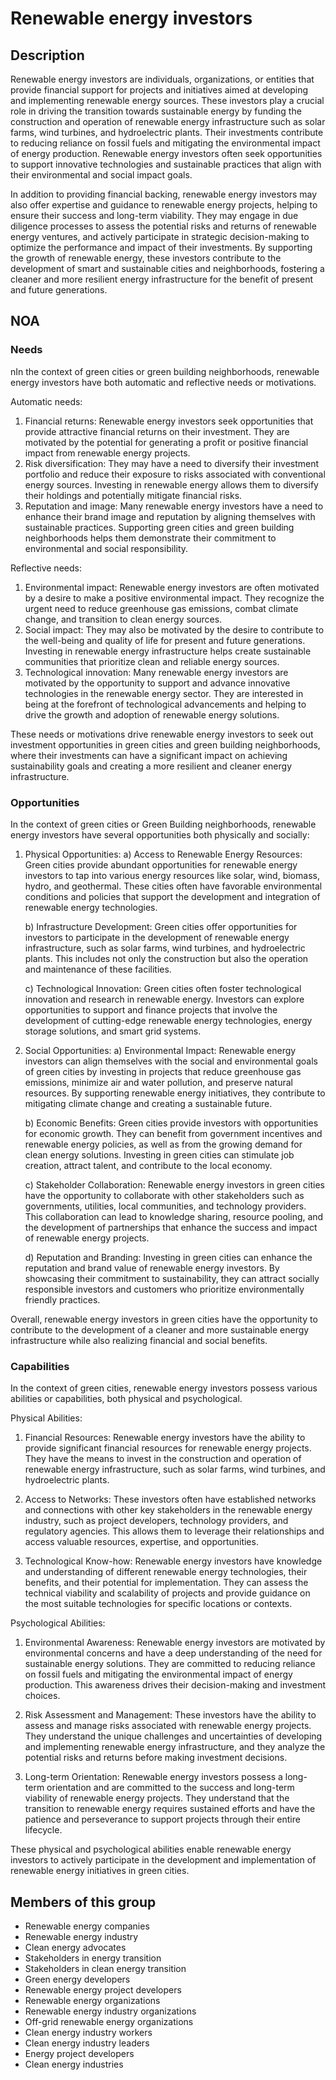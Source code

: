 # Renewable energy investors

## Description

Renewable energy investors are individuals, organizations, or entities that provide financial support for projects and initiatives aimed at developing and implementing renewable energy sources. These investors play a crucial role in driving the transition towards sustainable energy by funding the construction and operation of renewable energy infrastructure such as solar farms, wind turbines, and hydroelectric plants. Their investments contribute to reducing reliance on fossil fuels and mitigating the environmental impact of energy production. Renewable energy investors often seek opportunities to support innovative technologies and sustainable practices that align with their environmental and social impact goals.

In addition to providing financial backing, renewable energy investors may also offer expertise and guidance to renewable energy projects, helping to ensure their success and long-term viability. They may engage in due diligence processes to assess the potential risks and returns of renewable energy ventures, and actively participate in strategic decision-making to optimize the performance and impact of their investments. By supporting the growth of renewable energy, these investors contribute to the development of smart and sustainable cities and neighborhoods, fostering a cleaner and more resilient energy infrastructure for the benefit of present and future generations.

## NOA

### Needs

nIn the context of green cities or green building neighborhoods, renewable energy investors have both automatic and reflective needs or motivations.

Automatic needs:
1. Financial returns: Renewable energy investors seek opportunities that provide attractive financial returns on their investment. They are motivated by the potential for generating a profit or positive financial impact from renewable energy projects.
2. Risk diversification: They may have a need to diversify their investment portfolio and reduce their exposure to risks associated with conventional energy sources. Investing in renewable energy allows them to diversify their holdings and potentially mitigate financial risks.
3. Reputation and image: Many renewable energy investors have a need to enhance their brand image and reputation by aligning themselves with sustainable practices. Supporting green cities and green building neighborhoods helps them demonstrate their commitment to environmental and social responsibility.

Reflective needs:
1. Environmental impact: Renewable energy investors are often motivated by a desire to make a positive environmental impact. They recognize the urgent need to reduce greenhouse gas emissions, combat climate change, and transition to clean energy sources.
2. Social impact: They may also be motivated by the desire to contribute to the well-being and quality of life for present and future generations. Investing in renewable energy infrastructure helps create sustainable communities that prioritize clean and reliable energy sources.
3. Technological innovation: Many renewable energy investors are motivated by the opportunity to support and advance innovative technologies in the renewable energy sector. They are interested in being at the forefront of technological advancements and helping to drive the growth and adoption of renewable energy solutions.

These needs or motivations drive renewable energy investors to seek out investment opportunities in green cities and green building neighborhoods, where their investments can have a significant impact on achieving sustainability goals and creating a more resilient and cleaner energy infrastructure.

### Opportunities

In the context of green cities or Green Building neighborhoods, renewable energy investors have several opportunities both physically and socially:

1. Physical Opportunities:
   a) Access to Renewable Energy Resources: Green cities provide abundant opportunities for renewable energy investors to tap into various energy resources like solar, wind, biomass, hydro, and geothermal. These cities often have favorable environmental conditions and policies that support the development and integration of renewable energy technologies.

   b) Infrastructure Development: Green cities offer opportunities for investors to participate in the development of renewable energy infrastructure, such as solar farms, wind turbines, and hydroelectric plants. This includes not only the construction but also the operation and maintenance of these facilities.

   c) Technological Innovation: Green cities often foster technological innovation and research in renewable energy. Investors can explore opportunities to support and finance projects that involve the development of cutting-edge renewable energy technologies, energy storage solutions, and smart grid systems.

2. Social Opportunities:
   a) Environmental Impact: Renewable energy investors can align themselves with the social and environmental goals of green cities by investing in projects that reduce greenhouse gas emissions, minimize air and water pollution, and preserve natural resources. By supporting renewable energy initiatives, they contribute to mitigating climate change and creating a sustainable future.

   b) Economic Benefits: Green cities provide investors with opportunities for economic growth. They can benefit from government incentives and renewable energy policies, as well as from the growing demand for clean energy solutions. Investing in green cities can stimulate job creation, attract talent, and contribute to the local economy.

   c) Stakeholder Collaboration: Renewable energy investors in green cities have the opportunity to collaborate with other stakeholders such as governments, utilities, local communities, and technology providers. This collaboration can lead to knowledge sharing, resource pooling, and the development of partnerships that enhance the success and impact of renewable energy projects.

   d) Reputation and Branding: Investing in green cities can enhance the reputation and brand value of renewable energy investors. By showcasing their commitment to sustainability, they can attract socially responsible investors and customers who prioritize environmentally friendly practices.

Overall, renewable energy investors in green cities have the opportunity to contribute to the development of a cleaner and more sustainable energy infrastructure while also realizing financial and social benefits.

### Capabilities

In the context of green cities, renewable energy investors possess various abilities or capabilities, both physical and psychological. 

Physical Abilities:
1. Financial Resources: Renewable energy investors have the ability to provide significant financial resources for renewable energy projects. They have the means to invest in the construction and operation of renewable energy infrastructure, such as solar farms, wind turbines, and hydroelectric plants.

2. Access to Networks: These investors often have established networks and connections with other key stakeholders in the renewable energy industry, such as project developers, technology providers, and regulatory agencies. This allows them to leverage their relationships and access valuable resources, expertise, and opportunities.

3. Technological Know-how: Renewable energy investors have knowledge and understanding of different renewable energy technologies, their benefits, and their potential for implementation. They can assess the technical viability and scalability of projects and provide guidance on the most suitable technologies for specific locations or contexts.

Psychological Abilities:
1. Environmental Awareness: Renewable energy investors are motivated by environmental concerns and have a deep understanding of the need for sustainable energy solutions. They are committed to reducing reliance on fossil fuels and mitigating the environmental impact of energy production. This awareness drives their decision-making and investment choices.

2. Risk Assessment and Management: These investors have the ability to assess and manage risks associated with renewable energy projects. They understand the unique challenges and uncertainties of developing and implementing renewable energy infrastructure, and they analyze the potential risks and returns before making investment decisions.

3. Long-term Orientation: Renewable energy investors possess a long-term orientation and are committed to the success and long-term viability of renewable energy projects. They understand that the transition to renewable energy requires sustained efforts and have the patience and perseverance to support projects through their entire lifecycle.

These physical and psychological abilities enable renewable energy investors to actively participate in the development and implementation of renewable energy initiatives in green cities.

## Members of this group

* Renewable energy companies
* Renewable energy industry
* Clean energy advocates
* Stakeholders in energy transition
* Stakeholders in clean energy transition
* Green energy developers
* Renewable energy project developers
* Renewable energy organizations
* Renewable energy industry organizations
* Off-grid renewable energy organizations
* Clean energy industry workers
* Clean energy industry leaders
* Energy project developers
* Clean energy industries